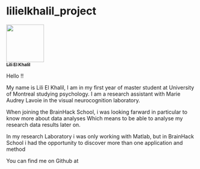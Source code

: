# lilielkhalil_project
<a href="https://github.com/lilielkhalil">
   <img src="https://avatars.githubusercontent.com/u/87989383?v=4?s=100" width="100px;" alt=""/>
   <br /><sub><b>Lili El Khalil</b></sub>
</a>

Hello !!

My name is Lili El Khalil,
I am in my first year of master student at University of Montreal studying psychology.
I am a research assistant with Marie Audrey Lavoie in the visual neurocognition laboratory.

When joining the BrainHack School, i was looking farward in particular to know more about data analyses
Which means to be able to analyse my research data results later on.

In my research Laboratory i was only working with Matlab, but in BrainHack School i had the opportunity to discover more than one application and method

You can find me on Github at 
